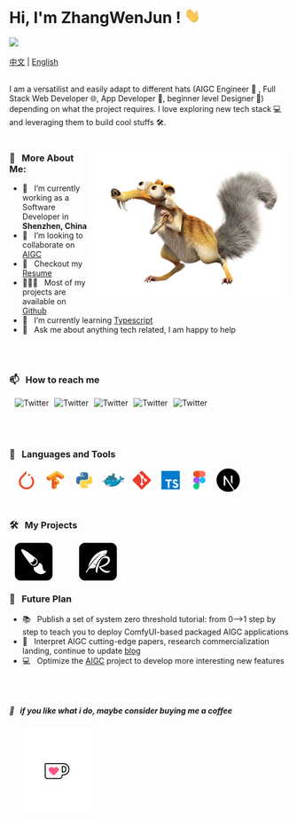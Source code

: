 # Hi, I'm ZhangWenJun !  <img src="assets/hi.gif" width="29px">
![](https://komarev.com/ghpvc/?username=raykindle&label=Profile%20Visits&color=blue&style=for-the-badge)

[中文](README.md) | [English](README.en.md)
<br>
<br/>

I am a versatilist and easily adapt to different hats (AIGC Engineer 🤖 , Full Stack Web Developer 🌐, App Developer 📱, beginner level Designer 🎨) depending on what the project requires. I love exploring new tech stack 💻 and leveraging them to build cool stuffs 🛠️.
<br>
<br/>

<img align="right" alt="GIF" src="assets/Squirrel.png" width="360px"/>

### 🧐 &nbsp; More About Me:

- 🔭 &nbsp; I’m currently working as a Software Developer in  **Shenzhen, China**
- 🤝 &nbsp; I’m looking to collaborate on [AIGC](https://art.aigc8.cc/)
- 📝 &nbsp; Checkout my [Resume]()
- 👨🏻‍💻 &nbsp; Most of my projects are available on [Github](https://github.com/raykindle?tab=raykindle)
- 🌱 &nbsp; I’m currently learning [Typescript](https://www.typescriptlang.org/)
- 💬 &nbsp; Ask me about anything tech related, I am happy to help
<br>
<br/>

### 📫 &nbsp; How to reach me
<a href="https://twitter.com/liangyuechu" target="_blank"> <img align="left" src="https://img.icons8.com/color/48/000000/twitter.png" alt="Twitter" height="42px" style="margin-left: 10px;"/> </a>
<a href="https://www.linkedin.com/in/%E6%96%87%E4%BF%8A-%E5%BC%A0-4916b412b/" target="_blank"> <img align="left" src="https://img.icons8.com/color/48/000000/linkedin.png" alt="Twitter" height="42px" style="margin-left: 10px;"/> </a>
<a href="" target="_blank"> <img align="left" src="https://img.icons8.com/fluent/48/000000/facebook-new.png" alt="Twitter" height="42px" style="margin-left: 10px;"/> </a>
<a href="" target="_blank"> <img align="left" src="https://img.icons8.com/fluent/48/000000/instagram-new.png" alt="Twitter" height="42px" style="margin-left: 10px;"/> </a>
<a href="mailto:aditya.pal.science@gmail.com" target="_blank"> <img align="left" src="https://img.icons8.com/fluent/48/000000/gmail.png" alt="Twitter" height="42px" style="margin-left: 10px;"/> </a>
<br>
<br/>
<br>
<br/>

### 🔨 &nbsp; Languages and Tools
<a href="https://pytorch.org/" target="_blank"> <img align="left" src="assets/pytorch.svg" alt="PyTorch" height="42px" style="margin-left: 10px;"/> </a>
<a href="https://www.tensorflow.org" target="_blank"> <img align="left" src="assets/tensorflow.svg" alt="TensorFlow" height="42px" style="margin-left: 10px;"/> </a>
<a href="https://www.python.org" target="_blank"> <img align="left" src="assets/python.svg" alt="Python" height ="42px" style="margin-left: 10px;"/> </a>
<a href="https://www.docker.com" target="_blank"> <img align="left" src="assets/docker.svg" alt="Docker" height ="42px" style="margin-left: 10px;"/> </a>
<a href="https://git-scm.com/" target="_blank"> <img align="left" src="assets/git.svg" alt="Git" height="42px" style="margin-left: 10px;"/> </a>
<a href="https://www.typescriptlang.org/" target="_blank"> <img align="left" src="assets/typescript.svg" alt="Typescript" height ="42px" style="margin-left: 10px;"/> </a>
<a href="https://www.figma.com/" target="_blank"> <img align="left" src="assets/figma.svg" alt="Figma" height="42px" style="margin-left: 10px;"/> </a>
<a href="https://nextjs.org/" target="_blank"> <img align="left" src="assets/next-js.svg" alt="Next.js" height="42px" style="margin-left: 10px;"/> </a>
<br>
<br/>
<br>
<br/>

### 🛠️ &nbsp; My Projects
<a href="https://art.aigc8.cc/" target="_blank"> <img align="left" src="assets/logo_1.png" alt="art" height="68px" style="margin-left: 10px;"/> </a>
<a href="https://blog.aigc8.cc/" target="_blank"> <img align="left" src="assets/logo_2.png" alt="blog" height="68px" style="margin-left: 48px;"/> </a>
<br>
<br/>
<br>
<br/>

### 📝 &nbsp; Future Plan

- 📚 &nbsp; Publish a set of system zero threshold tutorial: from 0-->1 step by step to teach you to deploy ComfyUI-based packaged AIGC applications
- 📜 &nbsp; Interpret AIGC cutting-edge papers, research commercialization landing, continue to update [blog](https://blog.aigc8.cc/) 
- 💻 &nbsp; Optimize the [AIGC](https://art.aigc8.cc/) project to develop more interesting new features
<br>
<br/>

##### 🥺 &nbsp; if you like what i do, maybe consider buying me a coffee
<a href="" target="_blank"><img src="assets/caffe.gif" alt="Buy Me A Coffee" width="150" style="margin-left: 10px;"/></a>
<br>
<br/>

[comment]: <> (![raykindle's github activity graph]&#40;https://raw.githubusercontent.com/raykindle/raykindle/output/github-contribution-grid-snake.svg&#41;)
